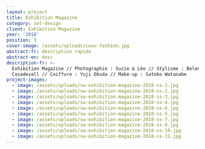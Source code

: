 ```yaml
---
layout: project
title: Exhibition Magazine
category: set-design
client: Exhibition Magazine
year: '2018'
position: 3
cover-image: /assets/uploads/couv-fashion.jpg
abstract-fr: description rapide
abstract-en: desc
description-fr: >-
  Exhibition Magazine // Photographie : Suzie & Léo // Stylisme : Belen
  Casadevall // Coiffure : Yuji Okuda // Make-up : Satoko Watanabe
project-images:
  - image: /assets/uploads/sw-exhibition-magazine-2018-ss-1.jpg
  - image: /assets/uploads/sw-exhibition-magazine-2018-ss-2.jpg
  - image: /assets/uploads/sw-exhibition-magazine-2018-ss-3.jpg
  - image: /assets/uploads/sw-exhibition-magazine-2018-ss-4.jpg
  - image: /assets/uploads/sw-exhibition-magazine-2018-ss-6.jpg
  - image: /assets/uploads/sw-exhibition-magazine-2018-ss-5.jpg
  - image: /assets/uploads/sw-exhibition-magazine-2018-ss-7.jpg
  - image: /assets/uploads/sw-exhibition-magazine-2018-ss-8.jpg
  - image: /assets/uploads/sw-exhibition-magazine-2018-ss-10.jpg
  - image: /assets/uploads/sw-exhibition-magazine-2018-ss-11.jpg
---
```


